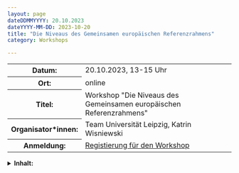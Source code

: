 ```yaml
---
layout: page
dateDDMMYYYY: 20.10.2023
dateYYYY-MM-DD: 2023-10-20
title: "Die Niveaus des Gemeinsamen europäischen Referenzrahmens"
category: Workshops

---
```


<table>
    <tr>
      <th>Datum: </th>
      <td>20.10.2023, 13-15 Uhr</td>
    </tr>
     <tr>
      <th>Ort: </th>
      <td>online</td>
    </tr>
    <tr>
      <th>Titel: </th>
      <td>Workshop "Die Niveaus des Gemeinsamen europäischen Referenzrahmens"</td>
    </tr>
    <tr>
      <th>Organisator*innen: </th>
      <td>Team Universität Leipzig, Katrin Wisniewski</td>
    </tr>
      <tr>
      <th>Anmeldung: </th>
      <td><a href="https://umfrage.uni-leipzig.de/index.php/392792?lang=en">Registierung für den Workshop</a></td>
    </tr>
</table>

<details>
  <summary><b>Inhalt:</b></summary>
  <div>
  <p>
  Die Niveaus des Gemeinsamen europäischen Referenzrahmens werden weltweit als eine Art gemeinsame Metasprache benutzt, um Sprachtests, Sprachkurse und Lehrwerke auf fremdsprachliche Kompetenzen zu beziehen. Oft ist jedoch nicht klar, was die Niveaus aussagen (vor allem auch: was nicht), wo sie überhaupt herkommen, welche sprachlichen Merkmale typisch für welche Niveaus sind und wie man beispielsweise einen Test tatsächlich auf die GER- Niveaus "bezieht". Unser Workshop, der im Rahmen des DAKODA-Projekts frei digital angeboten wird und die oben aufgeworfenen Fragen behandelt, richtet sich an Interessierte unterschiedlicher Fachrichtungen, die keine oder nur sehr geringe Vorkenntnisse zum GER haben. </p>
  </div>
</details>